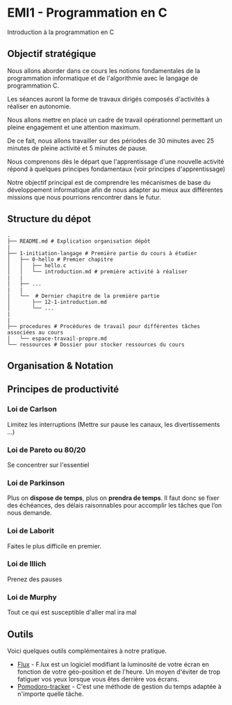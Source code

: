 # EMI1 - Programmation en C

Introduction à la programmation en C

## Objectif stratégique

Nous allons aborder dans ce cours les notions fondamentales de la programmation informatique et de l'algorithmie avec le langage de programmation C.


Les séances auront la forme de travaux dirigés composés d'activités à réaliser en autonomie.

Nous allons mettre en place un cadre de travail opérationnel permettant un pleine engagement et une attention maximum.

De ce fait, nous allons travailler sur des périodes de 30 minutes avec 25 minutes de pleine activité et 5 minutes de pause.

Nous comprenons dès le départ que l'apprentissage d'une nouvelle activité répond à quelques principes fondamentaux (voir principes d'apprentissage)

Notre objectif principal est de comprendre les mécanismes de base du développement informatique afin de nous adapter au mieux aux différentes missions que nous pourrions rencontrer dans le futur.



## Structure du dépot

```
.
├── README.md # Explication organisation dépôt
|
├── 1-initiation-langage # Première partie du cours à étudier
│   ├── 0-hello # Premier chapitre
│   │   ├── hello.c
│   │   └── introduction.md # première activité à réaliser
|   |
│   ├── ...
|   |
│   └──  # Dernier chapitre de la première partie
│       ├── 12-1-introduction.md
│       └── ...
|
|
├── procedures # Procédures de travail pour différentes tâches associées au cours
│   └── espace-travail-propre.md
└── ressources # Dossier pour stocker ressources du cours

```


## Organisation & Notation



## Principes de productivité

### Loi de Carlson

  Limitez les interruptions (Mettre sur pause les canaux, les divertissements ...)

### Loi de Pareto ou 80/20
  Se concentrer sur l'essentiel

### Loi de Parkinson
 Plus on **dispose de temps**, plus on **prendra de temps**. Il faut donc se fixer des échéances, des délais raisonnables pour accomplir les tâches que l’on nous demande.

### Loi de Laborit
  Faites le plus difficile en premier.

### Loi de Illich
  Prenez des pauses

### Loi de Murphy
 Tout ce qui est susceptible d'aller mal ira mal

## Outils

Voici quelques outils complémentaires à notre pratique.

- [Flux](https://justgetflux.com/) - F.lux est un logiciel modifiant la luminosité de votre écran en fonction de votre géo-position et de l'heure. Un moyen d'éviter de trop fatiguer vos yeux lorsque vous êtes derrière vos écrans.
- [Pomodoro-tracker](https://pomodoro-tracker.com/) - C'est une méthode de gestion du temps adaptée à n'importe quelle tâche.

